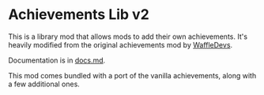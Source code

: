 # Achievements Lib v2

This is a library mod that allows mods to add their own achievements. It's
heavily modified from the original achievements mod by
[WaffleDevs](https://github.com/WaffleDevs/shapez-mods/tree/main/acheivements).

Documentation is in [docs.md](docs.md).

This mod comes bundled with a port of the vanilla achievements, along with a few
additional ones.
